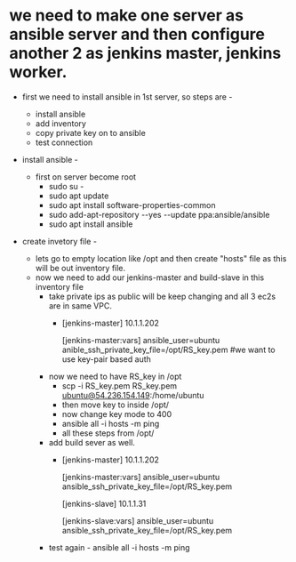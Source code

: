 # we need to make one server as ansible server and then configure another 2 as jenkins master, jenkins worker.
- first we need to install ansible in 1st server, so steps are - 
  - install ansible
  - add inventory
  - copy private key on to ansible
  - test connection

- install ansible - 
  - first on server become root 
    - sudo su -
    - sudo apt update
    - sudo apt install software-properties-common
    - sudo add-apt-repository --yes --update ppa:ansible/ansible
    - sudo apt install ansible

- create invetory file - 
  - lets go to empty location like /opt and then create "hosts" file as this will be out inventory file.
  - now we need to add our jenkins-master and build-slave in this inventory file
    - take private ips as public will be keep changing and all 3 ec2s are in same VPC.
      - [jenkins-master]
        10.1.1.202

        [jenkins-master:vars]
        ansible_user=ubuntu
        anible_ssh_private_key_file=/opt/RS_key.pem   #we want to use key-pair based auth
    - now we need to have RS_key in /opt
      - scp -i  RS_key.pem RS_key.pem  ubuntu@54.236.154.149:/home/ubuntu
      - then move key to inside /opt/                                  
      - now change key mode to 400
      - ansible all -i hosts -m ping
      - all these steps from /opt/
    - add build sever as well.
      - [jenkins-master]
        10.1.1.202

        [jenkins-master:vars]
        ansible_user=ubuntu
        ansible_ssh_private_key_file=/opt/RS_key.pem

        [jenkins-slave]
        10.1.1.31

        [jenkins-slave:vars]
        ansible_user=ubuntu
        ansible_ssh_private_key_file=/opt/RS_key.pem
    - test again - ansible all -i hosts -m ping


